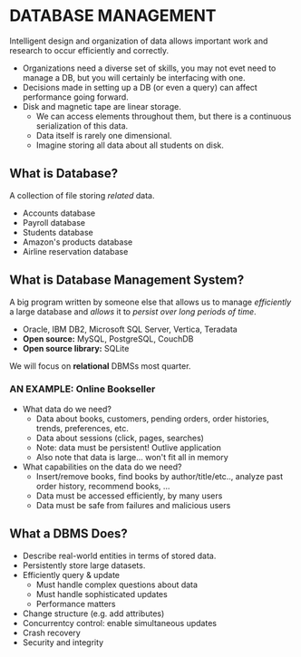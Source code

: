 # DATABASE MANAGEMENT

Intelligent design and organization of data allows important work and research to occur efficiently and correctly.

- Organizations need a diverse set of skills, you may not evet need to manage a DB, but you will certainly be interfacing with one.
- Decisions made in setting up a DB (or even a query) can affect performance going forward.
- Disk and magnetic tape are linear storage.
  - We can access elements throughout them, but there is a continuous serialization of this data.
  - Data itself is rarely one dimensional.
  - Imagine storing all data about all students on disk.

## What is Database?

A collection of file storing _related_ data.

- Accounts database
- Payroll database
- Students database
- Amazon's products database
- Airline reservation database

## What is Database Management System?

A big program written by someone else that allows us to manage _efficiently_ a large database and _allows_ it to _persist over long periods of time_.

- Oracle, IBM DB2, Microsoft SQL Server, Vertica, Teradata
- **Open source:** MySQL, PostgreSQL, CouchDB
- **Open source library:** SQLite

We will focus on **relational** DBMSs most quarter.

### AN EXAMPLE: Online Bookseller

- What data do we need?
  - Data about books, customers, pending orders, order histories, trends, preferences, etc.
  - Data about sessions (click, pages, searches)
  - Note: data must be persistent! Outlive application
  - Also note that data is large... won't fit all in memory
- What capabilities on the data do we need?
  - Insert/remove books, find books by author/title/etc.., analyze past order history, recommend books, ...
  - Data must be accessed efficiently, by many users
  - Data must be safe from failures and malicious users

## What a DBMS Does?

- Describe real-world entities in terms of stored data.
- Persistently store large datasets.
- Efficiently query & update
  - Must handle complex questions about data
  - Must handle sophisticated updates
  - Performance matters
- Change structure (e.g. add attributes)
- Concurrentcy control: enable simultaneous updates
- Crash recovery
- Security and integrity
